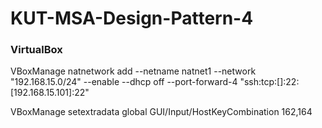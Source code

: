 # KUT-MSA-Design-Pattern-4

### VirtualBox 

VBoxManage natnetwork add --netname natnet1 --network "192.168.15.0/24" --enable --dhcp off --port-forward-4 "ssh:tcp:[]:22:[192.168.15.101]:22"

VBoxManage setextradata global GUI/Input/HostKeyCombination 162,164
